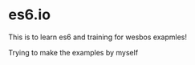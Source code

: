 # es6.io

This is to learn es6 and training for wesbos exapmles!

Trying to make the examples by myself
